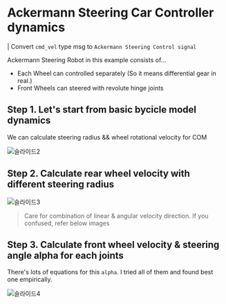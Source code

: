 # Ackermann Steering Car Controller dynamics

| Convert `cmd_vel` type msg to `Ackermann Steering Control signal`

Ackermann Steering Robot in this example consists of...
- Each Wheel can controlled separately (So it means differential gear in real.)
- Front Wheels can steered with revolute hinge joints 

## Step 1. Let's start from basic bycicle model dynamics

We can calculate steering radius && wheel rotational velocity for COM

![슬라이드2](https://user-images.githubusercontent.com/12381733/164608710-81e349d8-7ba0-4451-b133-07cdf30ec50d.png)

## Step 2. Calculate rear wheel velocity with different steering radius

![슬라이드3](https://user-images.githubusercontent.com/12381733/164608714-075d64fd-afc7-406a-b378-9301993a8de2.png)

> Care for combination of linear & angular velocity direction. If you confused, refer below images

## Step 3. Calculate front wheel velocity & steering angle alpha for each joints

There's lots of equations for this `alpha`. I tried all of them and found best one empirically.

![슬라이드4](https://user-images.githubusercontent.com/12381733/164608718-1df9c453-3a46-43a2-805c-d166a0311bff.png)


